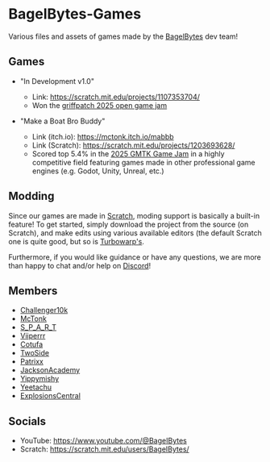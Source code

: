 # BagelBytes-Games
Various files and assets of games made by the [BagelBytes](https://www.youtube.com/@BageIBytes) dev team!

## Games
- "In Development v1.0"
  - Link: https://scratch.mit.edu/projects/1107353704/
  - Won the [griffpatch 2025 open game jam](https://www.youtube.com/watch?v=D30poDgAe48&t=149s)

- "Make a Boat Bro Buddy"
  - Link (itch.io): https://mctonk.itch.io/mabbb
  - Link (Scratch): https://scratch.mit.edu/projects/1203693628/
  - Scored top 5.4% in the [2025 GMTK Game Jam](https://itch.io/jam/gmtk-2025) in a highly competitive field featuring games made in other professional game engines (e.g. Godot, Unity, Unreal, etc.)

## Modding
Since our games are made in [Scratch](https://www.scratch.mit.edu), moding support is basically a built-in feature! To get started, simply download the project from the source (on Scratch), and make edits using various available editors (the default Scratch one is quite good, but so is [Turbowarp's](https://turbowarp.org/editor).

Furthermore, if you would like guidance or have any questions, we are more than happy to chat and/or help on [Discord](https://discord.gg/9VVEH7cYXx)!

## Members
- [Challenger10k](https://www.youtube.com/@Challenger10K)
- [McTonk](https://www.youtube.com/@McTonk)
- [S_P_A_R_T](https://www.youtube.com/@SPARTonScratch)
- [Viiperrr](https://www.youtube.com/@bigfatsnakeviiper)
- [Cotufa](https://www.youtube.com/@CotufaPixel)
- [TwoSide](https://www.youtube.com/@realtwosidegames)
- [Patrixx](https://scratch.mit.edu/users/--Patrixx--/_)
- [JacksonAcademy](https://www.youtube.com/@JacksonAcademy1_)
- [Yippymishy](https://www.youtube.com/@yippymishy)
- [Yeetachu](https://www.youtube.com/@YeetachuAnimation)
- [ExplosionsCentral](https://www.youtube.com/channel/UCFtIGBmE0Lk5jajxnLqhCDg)

## Socials
- YouTube: https://www.youtube.com/@BageIBytes
- Scratch: https://scratch.mit.edu/users/BageIBytes/
